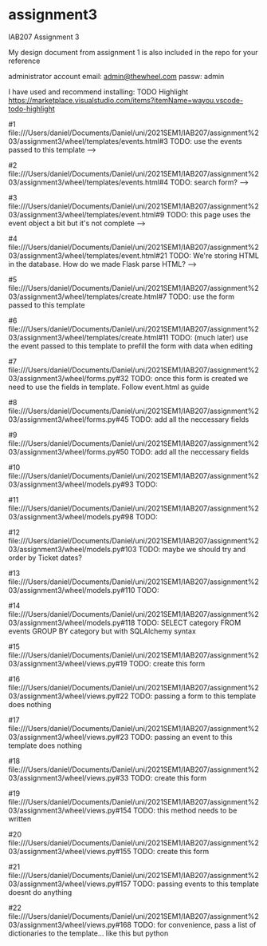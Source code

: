 # assignment3
IAB207 Assignment 3

My design document from assignment 1 is also included in the repo for your reference

administrator account
email: admin@thewheel.com 
passw: admin

I have used and recommend installing: TODO Highlight
https://marketplace.visualstudio.com/items?itemName=wayou.vscode-todo-highlight



#1	file:///Users/daniel/Documents/Daniel/uni/2021SEM1/IAB207/assignment%203/assignment3/wheel/templates/events.html#3
	TODO: use the events passed to this template  -->

#2	file:///Users/daniel/Documents/Daniel/uni/2021SEM1/IAB207/assignment%203/assignment3/wheel/templates/events.html#4
	TODO: search form?  -->

#3	file:///Users/daniel/Documents/Daniel/uni/2021SEM1/IAB207/assignment%203/assignment3/wheel/templates/event.html#9
	TODO: this page uses the event object a bit but it's not complete -->

#4	file:///Users/daniel/Documents/Daniel/uni/2021SEM1/IAB207/assignment%203/assignment3/wheel/templates/event.html#21
	TODO: We're storing HTML in the database. How do we made Flask parse HTML? -->

#5	file:///Users/daniel/Documents/Daniel/uni/2021SEM1/IAB207/assignment%203/assignment3/wheel/templates/create.html#7
	TODO:   use the form passed to this template

#6	file:///Users/daniel/Documents/Daniel/uni/2021SEM1/IAB207/assignment%203/assignment3/wheel/templates/create.html#11
	TODO: (much later) use the event passed to this template to prefill the form with data when editing

#7	file:///Users/daniel/Documents/Daniel/uni/2021SEM1/IAB207/assignment%203/assignment3/wheel/forms.py#32
	TODO: once this form is created we need to use the fields in template. Follow event.html as guide

#8	file:///Users/daniel/Documents/Daniel/uni/2021SEM1/IAB207/assignment%203/assignment3/wheel/forms.py#45
	TODO: add all the neccessary fields

#9	file:///Users/daniel/Documents/Daniel/uni/2021SEM1/IAB207/assignment%203/assignment3/wheel/forms.py#50
	TODO: add all the neccessary fields

#10	file:///Users/daniel/Documents/Daniel/uni/2021SEM1/IAB207/assignment%203/assignment3/wheel/models.py#93
	TODO: 

#11	file:///Users/daniel/Documents/Daniel/uni/2021SEM1/IAB207/assignment%203/assignment3/wheel/models.py#98
	TODO:

#12	file:///Users/daniel/Documents/Daniel/uni/2021SEM1/IAB207/assignment%203/assignment3/wheel/models.py#103
	TODO: maybe we should try and order by Ticket dates?

#13	file:///Users/daniel/Documents/Daniel/uni/2021SEM1/IAB207/assignment%203/assignment3/wheel/models.py#110
	TODO:

#14	file:///Users/daniel/Documents/Daniel/uni/2021SEM1/IAB207/assignment%203/assignment3/wheel/models.py#118
	TODO: SELECT category FROM events GROUP BY category but with SQLAlchemy syntax

#15	file:///Users/daniel/Documents/Daniel/uni/2021SEM1/IAB207/assignment%203/assignment3/wheel/views.py#19
	TODO: create this form

#16	file:///Users/daniel/Documents/Daniel/uni/2021SEM1/IAB207/assignment%203/assignment3/wheel/views.py#22
	TODO: passing a form to this template does nothing

#17	file:///Users/daniel/Documents/Daniel/uni/2021SEM1/IAB207/assignment%203/assignment3/wheel/views.py#23
	TODO: passing an event to this template does nothing

#18	file:///Users/daniel/Documents/Daniel/uni/2021SEM1/IAB207/assignment%203/assignment3/wheel/views.py#33
	TODO: create this form

#19	file:///Users/daniel/Documents/Daniel/uni/2021SEM1/IAB207/assignment%203/assignment3/wheel/views.py#154
	TODO: this method needs to be written

#20	file:///Users/daniel/Documents/Daniel/uni/2021SEM1/IAB207/assignment%203/assignment3/wheel/views.py#155
	TODO: create this form

#21	file:///Users/daniel/Documents/Daniel/uni/2021SEM1/IAB207/assignment%203/assignment3/wheel/views.py#157
	TODO: passing events to this template doesnt do anything

#22	file:///Users/daniel/Documents/Daniel/uni/2021SEM1/IAB207/assignment%203/assignment3/wheel/views.py#168
	TODO: for convenience, pass a list of dictionaries to the template... like this but python    
